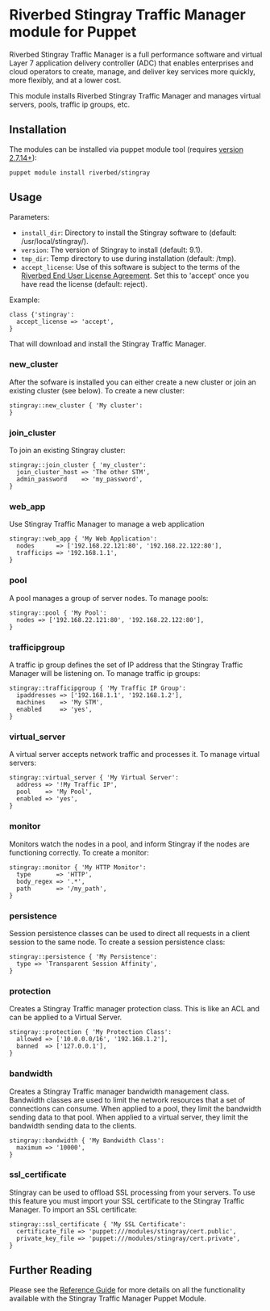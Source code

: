 # Riverbed Stingray Traffic Manager module for Puppet

Riverbed Stingray Traffic Manager is a full performance software and virtual
Layer 7 application delivery controller (ADC) that enables enterprises and cloud
operators to create, manage, and deliver key services more quickly, more
flexibly, and at a lower cost.

This module installs Riverbed Stingray Traffic Manager and manages virtual
servers, pools, traffic ip groups, etc.

## Installation

The modules can be installed via puppet module tool (requires
[version 2.7.14+](http://docs.puppetlabs.com/puppet/2.7/reference/modules_installing.html)):

    puppet module install riverbed/stingray

## Usage

Parameters:

* `install_dir`: Directory to install the Stingray software to
(default: /usr/local/stingray/).
* `version`: The version of Stingray to install (default: 9.1).
* `tmp_dir`: Temp directory to use during installation (default: /tmp).
* `accept_license`: Use of this software is subject to the terms of the
[Riverbed End User License Agreement](http://www.riverbed.com/license).  Set
this to 'accept' once you have read the license (default: reject).

Example:

    class {'stingray':
      accept_license => 'accept',
    }

That will download and install the Stingray Traffic Manager.

### new_cluster
After the sofware is installed you can either create a new cluster or join an
existing cluster (see below).  To create a new cluster:

    stingray::new_cluster { 'My cluster':
    }

### join_cluster
To join an existing Stingray cluster:

    stingray::join_cluster { 'my_cluster':
      join_cluster_host => 'The other STM',
      admin_password    => 'my_password',
    }

### web_app
Use Stingray Traffic Manager to manage a web application

    stingray::web_app { 'My Web Application':
      nodes      => ['192.168.22.121:80', '192.168.22.122:80'],
      trafficips => '192.168.1.1',
    }

### pool
A pool manages a group of server nodes.  To manage pools:

    stingray::pool { 'My Pool':
      nodes => ['192.168.22.121:80', '192.168.22.122:80'],
    }

### trafficipgroup
A traffic ip group defines the set of IP address that the Stingray Traffic
Manager will be listening on.  To manage traffic ip groups:

    stingray::trafficipgroup { 'My Traffic IP Group':
      ipaddresses => ['192.168.1.1', '192.168.1.2'],
      machines    => 'My STM',
      enabled     => 'yes',
    }

### virtual_server
A virtual server accepts network traffic and processes it.  To manage virtual
servers:

    stingray::virtual_server { 'My Virtual Server':
      address => '!My Traffic IP',
      pool    => 'My Pool',
      enabled => 'yes',
    }

### monitor
Monitors watch the nodes in a pool, and inform Stingray if the nodes are
functioning correctly. To create a monitor:

    stingray::monitor { 'My HTTP Monitor':
      type       => 'HTTP',
      body_regex => '.*',
      path       => '/my_path',
    }

### persistence
Session persistence classes can be used to direct all requests in a client
session to the same node. To create a session persistence class:

    stingray::persistence { 'My Persistence':
      type => 'Transparent Session Affinity',
    }

### protection
Creates a Stingray Traffic manager protection class. This is like an ACL and can
be applied to a Virtual Server.

    stingray::protection { 'My Protection Class':
      allowed => ['10.0.0.0/16', '192.168.1.2'],
      banned  => ['127.0.0.1'],
    }

### bandwidth

Creates a Stingray Traffic manager bandwidth management class.  Bandwidth
classes are used to limit the network resources that a set of connections
can consume.  When applied to a pool, they limit the bandwidth sending
data to that pool.  When applied to a virtual server, they limit the
bandwidth sending data to the clients.

    stingray::bandwidth { 'My Bandwidth Class':
      maximum => '10000',
    }

### ssl_certificate
Stingray can be used to offload SSL processing from your servers.  To use this
feature you must import your SSL certificate to the Stingray Traffic Manager.
To import an SSL certificate:

    stingray::ssl_certificate { 'My SSL Certificate':
      certificate_file => 'puppet:///modules/stingray/cert.public',
      private_key_file => 'puppet:///modules/stingray/cert.private',
    }

## Further Reading
Please see the [Reference Guide](https://splash.riverbed.com/docs/DOC-1638) for
more details on all the functionality available with the Stingray Traffic
Manager Puppet Module.
